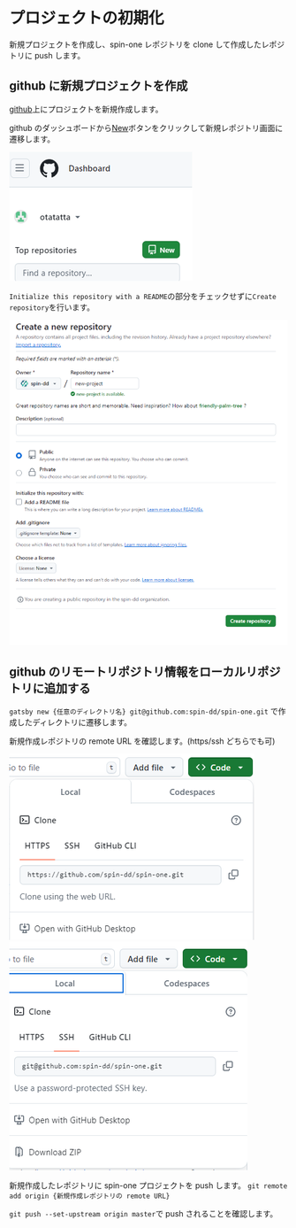 # プロジェクトの初期化

新規プロジェクトを作成し、spin-one レポジトリを clone して作成したレポジトリに push します。

## github に新規プロジェクトを作成

[github](https://github.com/)上にプロジェクトを新規作成します。

github のダッシュボードから[New](https://github.com/new)ボタンをクリックして新規レポジトリ画面に遷移します。

![alt text](image-2.png)

`Initialize this repository with a README`の部分をチェックせずに`Create repository`を行います。

![alt text](image-3.png)

## github のリモートリポジトリ情報をローカルリポジトリに追加する

`gatsby new {任意のディレクトリ名} git@github.com:spin-dd/spin-one.git`
で作成したディレクトリに遷移します。

新規作成レポジトリの remote URL を確認します。(https/ssh どちらでも可)

![alt text](image-1.png)
![alt text](image.png)

新規作成したレポジトリに spin-one プロジェクトを push します。
`git remote add origin {新規作成レポジトリの remote URL}`

`git push --set-upstream origin master`で push されることを確認します。
